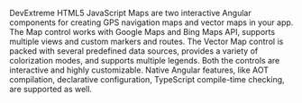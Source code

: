 DevExtreme HTML5 JavaScript Maps are two interactive Angular components for creating GPS navigation maps and vector maps in your app. The Map control works with Google Maps and Bing Maps API, supports multiple views and custom markers and routes. The Vector Map control is packed with several predefined data sources, provides a variety of colorization modes, and supports multiple legends. Both the controls are interactive and highly customizable. Native Angular features, like AOT compilation, declarative configuration, TypeScript compile-time checking, are supported as well.